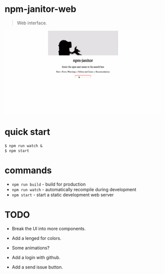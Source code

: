 # npm-janitor-web
> Web interface.

![npm-janitor](./npm-janitor.gif)

# quick start

```
$ npm run watch &
$ npm start
```

# commands

* `npm run build` - build for production
* `npm run watch` - automatically recompile during development
* `npm start` - start a static development web server


# TODO

* Break the UI into more components.

* Add a lenged for colors.

* Some animations?

* Add a login with github.

* Add a send issue button.

